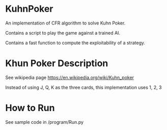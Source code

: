 # KuhnPoker
An implementation of CFR algorithm to solve Kuhn Poker. 

Contains a script to play the game against a trained AI. 

Contains a fast function to compute the exploitability of a strategy.
# Khun Poker Description
See wikipedia page https://en.wikipedia.org/wiki/Kuhn_poker

Instead of using J, Q, K as the three cards, this implementation uses 1, 2, 3
# How to Run
See sample code in /program/Run.py
